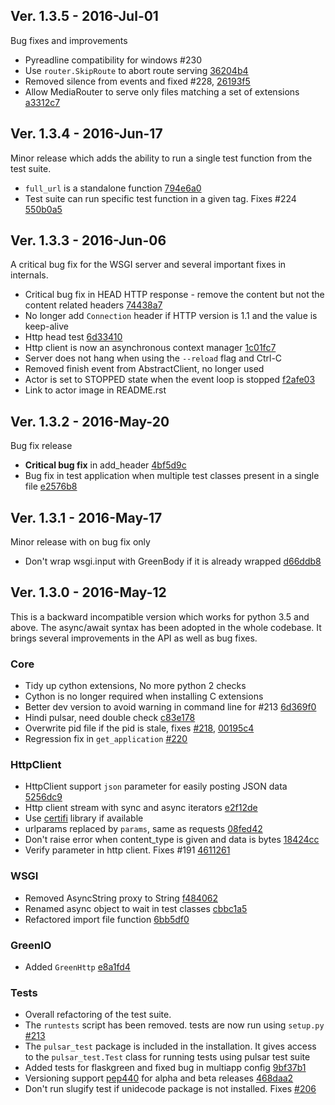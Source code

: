 ## Ver. 1.3.5 - 2016-Jul-01

Bug fixes and improvements

* Pyreadline compatibility for windows #230
* Use ``router.SkipRoute`` to abort route serving [36204b4](https://github.com/quantmind/pulsar/commit/36204b4b1727956266fb2d7c21b36a7377bff696)
* Removed silence from events and fixed #228, [26193f5](https://github.com/quantmind/pulsar/commit/26193f5c9454689fd073dca57459332ef5cb84a5)
* Allow MediaRouter to serve only files matching a set of extensions [a3312c7](https://github.com/quantmind/pulsar/commit/a3312c74b109f1326a9e933c9efdfc66eea34f4d)


## Ver. 1.3.4 - 2016-Jun-17

Minor release which adds the ability to run a single test function from the test suite.

* ``full_url`` is a standalone function [794e6a0](https://github.com/quantmind/pulsar/commit/794e6a0afb22e6dd2c87c7ad26d7f2b9b7cf61db)
* Test suite can run specific test function in a given tag. Fixes #224 [550b0a5](https://github.com/quantmind/pulsar/commit/550b0a5d6a12044480a5baddf6b3d2f0b25c0b32)


## Ver. 1.3.3 - 2016-Jun-06

A critical bug fix for the WSGI server and several important fixes in internals.

* Critical bug fix in HEAD HTTP response - remove the content but not the content related headers [74438a7](https://github.com/quantmind/pulsar/commit/74438a735e661d3dcec4937606b095f2fe87eb31)
* No longer add ``Connection`` header if HTTP version is 1.1 and the value is keep-alive
* Http head test [6d33410](https://github.com/quantmind/pulsar/commit/6d334104295d200f16550e334915c2298f3934ab)
* Http client is now an asynchronous context manager [1c01fc7](https://github.com/quantmind/pulsar/commit/1c01fc755b044eeed57939197e397f89e4a2e650)
* Server does not hang when using the ``--reload`` flag and Ctrl-C
* Removed finish event from AbstractClient, no longer used
* Actor is set to STOPPED state when the event loop is stopped [f2afe03](https://github.com/quantmind/pulsar/commit/f2afe03a290aed9e4f918750c9e7421513fcf4d4)
* Link to actor image in README.rst


## Ver. 1.3.2 - 2016-May-20

Bug fix release

* **Critical bug fix** in add_header [4bf5d9c](https://github.com/quantmind/pulsar/commit/4bf5d9c0c004bfd7084992f384d112b06450a820)
* Bug fix in test application when multiple test classes present in a single file [e2576b8](https://github.com/quantmind/pulsar/commit/e2576b8fa476c89cba61cdccced6d2e6e4b7e038)


## Ver. 1.3.1 - 2016-May-17

Minor release with on bug fix only

* Don't wrap wsgi.input with GreenBody if it is already wrapped [d66ddb8](https://github.com/quantmind/pulsar/commit/d66ddb80fed4a620fb768526c445203dee8f02ce)


## Ver. 1.3.0 - 2016-May-12

This is a backward incompatible version which works for python 3.5 and above.
The async/await syntax has been adopted in the whole codebase. It brings
several improvements in the API as well as bug fixes.

### Core
* Tidy up cython extensions, No more python 2 checks
* Cython is no longer required when installing C extensions
* Better dev version to avoid warning in command line for #213 [6d369f0](https://github.com/quantmind/pulsar/commit/6d369f0a4f4defcbc3083769d2fb0082cc8badb3)
* Hindi pulsar, need double check [c83e178](https://github.com/quantmind/pulsar/commit/c83e1786a7ef7a0ef9870f59e19f9b4099673d5d)
* Overwrite pid file if the pid is stale, fixes [#218](https://github.com/quantmind/pulsar/issues/218), [00195c4](https://github.com/quantmind/pulsar/commit/00195c4dca1c709698a09c0cbf297d9858e90b06)
* Regression fix in ``get_application`` [#220](https://github.com/quantmind/pulsar/issues/220)

### HttpClient
* HttpClient support ``json`` parameter for easily posting JSON data [5256dc9](https://github.com/quantmind/pulsar/commit/5256dc90b185f525c5728445f3554c6fe68ce4e8)
* Http client stream with sync and async iterators [e2f12de](https://github.com/quantmind/pulsar/commit/e2f12dea6fd46dd8eb17a4fd2728301a96dec7b6)
* Use [certifi][] library if available
* urlparams replaced by ``params``, same as requests [08fed42](https://github.com/quantmind/pulsar/commit/08fed4292675a84bef9f4433b05876573f84c4e0)
* Don't raise error when content_type is given and data is bytes [18424cc](https://github.com/quantmind/pulsar/commit/18424cc03d1017c585cd2efed34f7b4616b52e4a)
* Verify parameter in http client. Fixes #191 [4611261](https://github.com/quantmind/pulsar/commit/46112618701e83f2c2de2d37391d2f5efe28b2ad)

### WSGI
* Removed AsyncString proxy to String [f484062](https://github.com/quantmind/pulsar/commit/f484062f2f539ac4ea522ad3b1051d1e5778cd95)
* Renamed async object to wait in test classes [cbbc1a5](https://github.com/quantmind/pulsar/commit/cbbc1a5fbccc70e9f849df42ddfa9da5b301840c)
* Refactored import file function [6bb5df0](https://github.com/quantmind/pulsar/commit/6bb5df0aef5b86cf221916efa9ead30caaaef5fa)

### GreenIO
* Added ``GreenHttp`` [e8a1fd4](https://github.com/quantmind/pulsar/commit/e8a1fd4f994c4733f44968fa5df922fa12bb930c)

### Tests
* Overall refactoring of the test suite.
* The ``runtests`` script has been removed. tests are now run using ``setup.py`` [#213](https://github.com/quantmind/pulsar/issues/213)
* The ``pulsar_test`` package is included in the installation. It gives access to the ``pulsar_test.Test`` class for running tests using pulsar test suite
* Added tests for flaskgreen and fixed bug in multiapp config [9bf37b1](https://github.com/quantmind/pulsar/commit/9bf37b16b6b3cd42737edc50f979df4310b51e08)
* Versioning support [pep440](https://www.python.org/dev/peps/pep-0440/) for alpha and beta releases [468daa2](https://github.com/quantmind/pulsar/commit/468daa2da55ac9628215b93340d19d553e451e62)
* Don't run slugify test if unidecode package is not installed. Fixes [#206](https://github.com/quantmind/pulsar/issues/206)


[certifi]: https://certifi.io